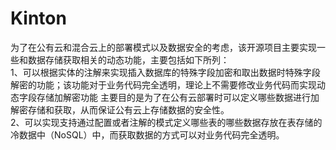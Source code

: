 # Kinton
为了在公有云和混合云上的部署模式以及数据安全的考虑，该开源项目主要实现一些和数据存储获取相关的动态功能，主要包括如下所列：<br>
1、可以根据实体的注解来实现插入数据库的特殊字段加密和取出数据时特殊字段解密的功能；该功能对于业务代码完全透明，理论上不需要修改业务代码而实现动态字段存储加解密功能
主要目的是为了在公有云部署时可以定义哪些数据进行加解密存储和获取，从而保证公有云上存储数据的安全性。<br>
2、可以实现支持通过配置或者注解的模式定义哪些表的哪些数据存放在表存储的冷数据中（NoSQL）中，而获取数据的方式可以对业务代码完全透明。

